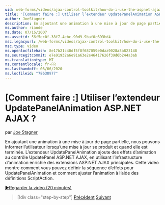 ```yaml
---
uid: web-forms/videos/ajax-control-toolkit/how-do-i-use-the-aspnet-ajax-updatepanelanimation-extender
title: '[Comment faire :] Utiliser l’extendeur UpdatePanelAnimation ASP.NET AJAX ? | Microsoft Docs'
author: JoeStagner
description: En ajoutant une animation à une mise à jour de page partielle, nous pouvons informer l’utilisateur lorsqu’une mise à jour se produit et quand elle est terminée. L’extendeur UpdatePanelAnimation a...
ms.author: riande
ms.date: 07/16/2007
ms.assetid: 56f5ec0f-38f7-4ebc-90d9-9baf0c693bd4
msc.legacyurl: /web-forms/videos/ajax-control-toolkit/how-do-i-use-the-aspnet-ajax-updatepanelanimation-extender
msc.type: video
ms.openlocfilehash: 8e17b21c40df5f8f687059e0daa9028a3a823148
ms.sourcegitcommit: e7e91932a6e91a63e2e46417626f39d6b244a3ab
ms.translationtype: MT
ms.contentlocale: fr-FR
ms.lasthandoff: 03/06/2020
ms.locfileid: "78638977"
---
```

# <a name="how-do-i-use-the-aspnet-ajax-updatepanelanimation-extender"></a>[Comment faire :] Utiliser l’extendeur UpdatePanelAnimation ASP.NET AJAX ?

par [Joe Stagner](https://github.com/JoeStagner)

En ajoutant une animation à une mise à jour de page partielle, nous pouvons informer l’utilisateur lorsqu’une mise à jour se produit et quand elle est terminée. L’extendeur UpdatePanelAnimation ajoute des effets d’animation au contrôle UpdatePanel ASP.NET AJAX, en utilisant l’infrastructure d’animation enrichie des extensions ASP.NET AJAX principales. Cette vidéo montre comment vous pouvez définir la séquence d’effets pour UpdatePanelAnimation et comment ajuster l’animation à l’aide des définitions ScriptAction.

[&#9654;Regarder la vidéo (20 minutes)](https://channel9.msdn.com/Blogs/ASP-NET-Site-Videos/how-do-i-use-the-aspnet-ajax-updatepanelanimation-extender)

> [!div class="step-by-step"]
> [Précédent](how-do-i-use-the-aspnet-ajax-slideshow-extender.md)
> [Suivant](how-do-i-the-ajax-toolkit-reorder-control.md)
